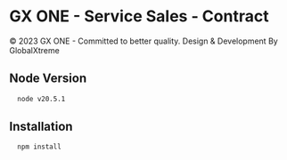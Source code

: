 # GX ONE - Service Sales - Contract

© 2023 GX ONE - Committed to better quality.
Design & Development By GlobalXtreme

## Node Version

```bash
  node v20.5.1
```


## Installation

```bash
  npm install
```